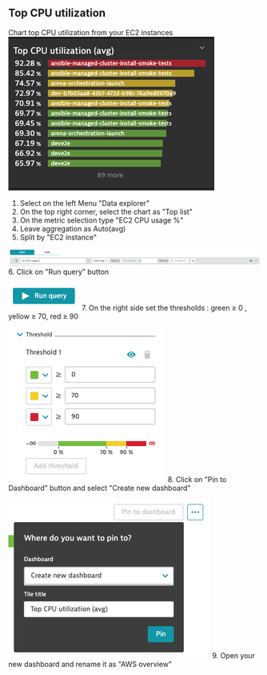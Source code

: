 ## Top CPU utilization

Chart top CPU utilization from your EC2 instances​
![02_04_topcpu](../../../assets/images/02_04_topcpu.png)

1. Select on the left Menu "Data explorer"​
2. On the top right corner, select the chart as "Top list"​
3. On the metric selection type "EC2 CPU usage %"​
4. Leave aggregation as Auto(avg)​
5. Split by "EC2 instance"​

![02_04_metricselector](../../../assets/images/02_04_metricselector.png)
6. Click on "Run query" button​

![02_04_run](../../../assets/images/02_04_run.png)
7. On the right side set the thresholds : green ≥ 0 , yellow ≥ 70, red ≥ 90 ​

![02_04_thresholds](../../../assets/images/02_04_thresholds.png)
8. Click on "Pin to Dashboard" button and select "Create new dashboard"​

![02_04_pintodashboard](../../../assets/images/02_04_pintodashboard.png)
9. Open your new dashboard and rename it as "AWS overview"​
